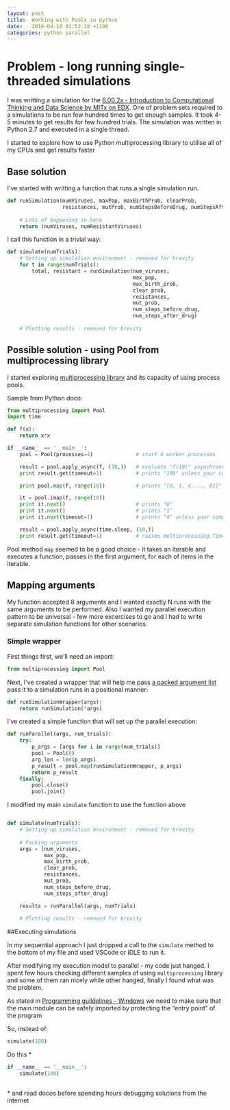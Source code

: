 ```yaml
---
layout: post
title:  Working with Pools in python
date:   2016-04-10 01:53:18 +1100
categories: python parallel
---
```


# Problem - long running single-threaded simulations
I was writting a simulation for the [6.00.2x - Introduction to Computational Thinking 
and Data Science by MITx on EDX](https://www.edx.org/course/introduction-computational-thinking-data-mitx-6-00-2x-3).
One of problem sets required to a simulations to be run few hundred times to get enough samples.
It took 4-5 minutes to get results for few hundred trials. The simulation was written in Python 2.7
and executed in a single thread.

I started to explore how to use Python multiprocessing library to utilise all of my CPUs and get results faster

## Base solution
I've started with writting a function that runs a single simulation run.

```python
def runSimulation(numViruses, maxPop, maxBirthProb, clearProb,
                  resistances, mutProb, numStepsBeforeDrug, numStepsAfterDrug):
    
    # Lots of happening in here    
    return (numViruses, numResistantViruses)
```

I call this function in a trivial way:

```python
def simulate(numTrials):
    # Setting up simulation environment - removed for brevity 
    for t in range(numTrials):
        total, resistant = runSimulation(num_viruses,
                                         max_pop,
                                         max_birth_prob,
                                         clear_prob,
                                         resistances,
                                         mut_prob,
                                         num_steps_before_drug,
                                         num_steps_after_drug)
    
    # Plotting results - removed for brevity
```

## Possible solution - using Pool from multiprocessing library
I started exploring [multiprocessing library](https://docs.python.org/2/library/multiprocessing.html)
and its capacity of using process pools.

Sample from Python doco:

```python
from multiprocessing import Pool
import time

def f(x):
    return x*x

if __name__ == '__main__':
    pool = Pool(processes=4)              # start 4 worker processes

    result = pool.apply_async(f, (10,))   # evaluate "f(10)" asynchronously in a single process
    print result.get(timeout=1)           # prints "100" unless your computer is *very* slow

    print pool.map(f, range(10))          # prints "[0, 1, 4,..., 81]"

    it = pool.imap(f, range(10))
    print it.next()                       # prints "0"
    print it.next()                       # prints "1"
    print it.next(timeout=1)              # prints "4" unless your computer is *very* slow

    result = pool.apply_async(time.sleep, (10,))
    print result.get(timeout=1)           # raises multiprocessing.TimeoutError
```

Pool method `map` seemed to be a good choice - it takes an iterable and executes
a function, passes in the first argument, for each of items in the iterable. 

## Mapping arguments
My function accepted 8 arguments and I wanted exactly N runs with the same arguments 
to be performed. Also I wanted my parallel execution pattern to be universal -
few more excercises to go and I had to write separate simulation functions 
for other scenarios.

### Simple wrapper
First things first, we'll need an import:

```python
from multiprocessing import Pool 

```

Next, I've created a wrapper that will help me pass [a packed argument list](https://docs.python.org/2/tutorial/controlflow.html#unpacking-argument-lists)
pass it to a simulation runs in a positional manner: 

```python
def runSimulationWrapper(args):
    return runSimulation(*args)

```

I've created a simple function that will set up the parallel execution:

```python
def runParallel(args, num_trials):
    try:
        p_args = [args for i in range(num_trials)]
        pool = Pool(8)                                                  
        arg_len = len(p_args)
        p_result = pool.map(runSimulationWrapper, p_args)
        return p_result
    finally:
        pool.close()
        pool.join()    

```

I modified my main `simulate` function to use the function above

```python

def simulate(numTrials):
    # Setting up simulation environment - removed for brevity 
    
    # Packing arguments
    args = [num_viruses,
            max_pop,
            max_birth_prob,
            clear_prob,
            resistances,
            mut_prob,
            num_steps_before_drug,
            num_steps_after_drug]

    results = runParallel(args, numTrials)
    
    # Plotting results - removed for brevity
``` 

##Executing simulations

In my sequential approach I just dropped a call to the `simulate` method 
to the bottom of my file and used VSCode or IDLE to run it.

After modifying my execution model to parallel - my code just hanged. 
I spent few hours checking different samples of using `multiprocessing` library
and some of them ran nicely while other hanged, finally I found what was the problem.

As stated in [Programming guildelines - Windows](https://docs.python.org/2.7/library/multiprocessing.html#windows)
we need to make sure that the main module can be safely imported by protecting the “entry point” of the program 

So, instead of:

```python
simulate(100)

```

Do this *

```python
if __name__ == '__main__':
    simulate(100)
    
``` 

\* and read docos before spending hours debugging solutions from the internet  